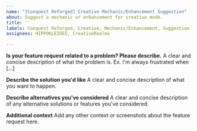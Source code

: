 ```yaml
---
name: "[Conquest Reforged] Creative Mechanic/Enhancement Suggestion"
about: Suggest a mechanic or enhancement for creative mode.
title: ''
labels: Conquest Reforged, Creative, Mechanic/Enhancement, Suggestion
assignees: HIPPOKLEIDES, CreativeRealms

---
```


**Is your feature request related to a problem? Please describe.**
A clear and concise description of what the problem is. Ex. I'm always frustrated when [...]

**Describe the solution you'd like**
A clear and concise description of what you want to happen.

**Describe alternatives you've considered**
A clear and concise description of any alternative solutions or features you've considered.

**Additional context**
Add any other context or screenshots about the feature request here.

